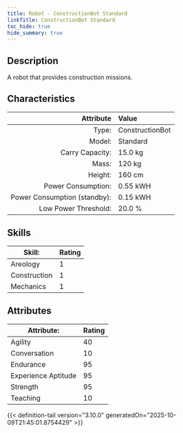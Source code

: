 ```yaml
---
title: Robot - ConstructionBot Standard
linkTitle: ConstructionBot Standard
toc_hide: true
hide_summary: true
---
```

<!-- This is generated by the MarsSim HelpGenertor, do not edit. -->

## Description

A robot that provides construction missions.

## Characteristics

| Attribute      | Value |
|--------:|:------|
|Type:|ConstructionBot|
|Model:|Standard|
|Carry Capacity:|15.0 kg|
|Mass:|120 kg|
|Height:|160 cm|
|Power Consumption:|0.55 kWH|
|Power Consumption (standby):|0.15 kWH|
|Low Power Threshold:|20.0 %|

## Skills
|Skill:|Rating|
|-------|-------|
|Areology|1|
|Construction|1|
|Mechanics|1|

## Attributes
|Attribute:|Rating|
|-------|-------|
|Agility|40|
|Conversation|10|
|Endurance|95|
|Experience Aptitude|95|
|Strength|95|
|Teaching|10|


{{< definition-tail version="3.10.0" generatedOn="2025-10-09T21:45:01.8754429" >}}

